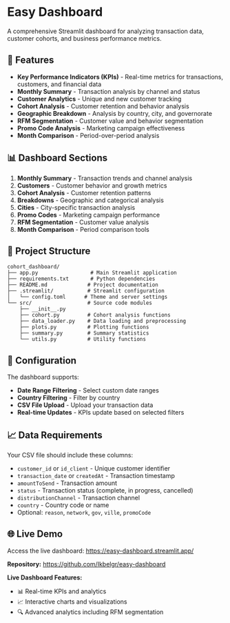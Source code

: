 # Easy Dashboard

A comprehensive Streamlit dashboard for analyzing transaction data, customer cohorts, and business performance metrics.

## 🚀 Features

- **Key Performance Indicators (KPIs)** - Real-time metrics for transactions, customers, and financial data
- **Monthly Summary** - Transaction analysis by channel and status
- **Customer Analytics** - Unique and new customer tracking
- **Cohort Analysis** - Customer retention and behavior analysis
- **Geographic Breakdown** - Analysis by country, city, and governorate
- **RFM Segmentation** - Customer value and behavior segmentation
- **Promo Code Analysis** - Marketing campaign effectiveness
- **Month Comparison** - Period-over-period analysis

## 📊 Dashboard Sections

1. **Monthly Summary** - Transaction trends and channel analysis
2. **Customers** - Customer behavior and growth metrics
3. **Cohort Analysis** - Customer retention patterns
4. **Breakdowns** - Geographic and categorical analysis
5. **Cities** - City-specific transaction analysis
6. **Promo Codes** - Marketing campaign performance
7. **RFM Segmentation** - Customer value analysis
8. **Month Comparison** - Period comparison tools

## 📁 Project Structure

```
cohort_dashboard/
├── app.py                 # Main Streamlit application
├── requirements.txt       # Python dependencies
├── README.md             # Project documentation
├── .streamlit/           # Streamlit configuration
│   └── config.toml      # Theme and server settings
└── src/                  # Source code modules
    ├── __init__.py
    ├── cohort.py         # Cohort analysis functions
    ├── data_loader.py    # Data loading and preprocessing
    ├── plots.py          # Plotting functions
    ├── summary.py        # Summary statistics
    └── utils.py          # Utility functions
```

## 🔧 Configuration

The dashboard supports:
- **Date Range Filtering** - Select custom date ranges
- **Country Filtering** - Filter by country
- **CSV File Upload** - Upload your transaction data
- **Real-time Updates** - KPIs update based on selected filters

## 📈 Data Requirements

Your CSV file should include these columns:
- `customer_id` or `id_client` - Unique customer identifier
- `transaction_date` or `createdAt` - Transaction timestamp
- `amountToSend` - Transaction amount
- `status` - Transaction status (complete, in progress, cancelled)
- `distributionChannel` - Transaction channel
- `country` - Country code or name
- Optional: `reason`, `network`, `gov`, `ville`, `promoCode`

## 🌐 Live Demo

Access the live dashboard: https://easy-dashboard.streamlit.app/ 

**Repository:** https://github.com/Ikbelgr/easy-dashboard

**Live Dashboard Features:**
- 📊 Real-time KPIs and analytics
- 📈 Interactive charts and visualizations
- 🔍 Advanced analytics including RFM segmentation 

